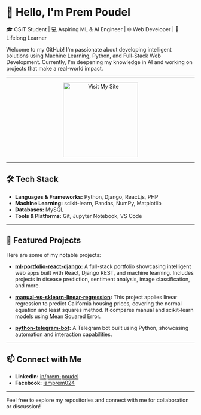 # 👋 Hello, I'm Prem Poudel

🎓 CSIT Student | 💻 Aspiring ML & AI Engineer | 🌐 Web Developer | 🌱 Lifelong Learner

Welcome to my GitHub! I'm passionate about developing intelligent solutions using Machine Learning, Python, and Full-Stack Web Development. Currently, I'm deepening my knowledge in AI and working on projects that make a real-world impact.

---
<div align="center">
  <a href="https://prempoudel.com.np/" target="_blank">
    <img 
      src="https://img.shields.io/badge/Visit-My%20Site-blue?style=for-the-badge" 
      alt="Visit My Site" 
      style="width: 200px; height: auto;"
    >
  </a>
</div>


---

## 🛠️ Tech Stack

- **Languages & Frameworks:** Python, Django, React.js, PHP
- **Machine Learning:** scikit-learn, Pandas, NumPy, Matplotlib
- **Databases:** MySQL
- **Tools & Platforms:** Git, Jupyter Notebook, VS Code

---

## 🚀 Featured Projects

Here are some of my notable projects:

- **[ml-portfolio-react-django](https://github.com/Prem-Poudel/ml-portfolio-react-django):** A full-stack portfolio showcasing intelligent web apps built with React, Django REST, and machine learning. Includes projects in disease prediction, sentiment analysis, image classification, and more.

- **[manual-vs-sklearn-linear-regression](https://github.com/Prem-Poudel/manual-vs-sklearn-linear-regression):** This project applies linear regression to predict California housing prices, covering the normal equation and least squares method. It compares manual and scikit-learn models using Mean Squared Error.

- **[python-telegram-bot](https://github.com/Prem-Poudel/python-telegram-bot):** A Telegram bot built using Python, showcasing automation and interaction capabilities.

---

## 📫 Connect with Me

- **LinkedIn:** [in/prem-poudel](https://www.linkedin.com/in/prem-poudel)
- **Facebook:** [iamprem024](https://www.facebook.com/iamprem024)

---

Feel free to explore my repositories and connect with me for collaboration or discussion!
